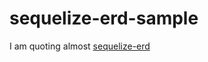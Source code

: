 # sequelize-erd-sample
I am quoting almost [sequelize-erd](https://github.com/zekenie/sequelize-erd)

